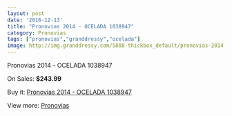 ```yaml
---
layout: post
date: '2016-12-13'
title: "Pronovias 2014 - OCELADA 1038947"
category: Pronovias
tags: ["pronovias","granddressy","ocelada"]
image: http://img.granddressy.com/5888-thickbox_default/pronovias-2014-ocelada-1038947.jpg
---
```

Pronovias 2014 - OCELADA 1038947

On Sales: **$243.99**
<a href="https://www.granddressy.com/en/pronovias/5224-pronovias-2014-ocelada-1038947.html"><amp-img layout="responsive" width="600" height="600" src="//img.granddressy.com/5888-thickbox_default/pronovias-2014-ocelada-1038947.jpg" alt="Pronovias 2014 - OCELADA 1038947 0" /></a>

Buy it: [Pronovias 2014 - OCELADA 1038947](https://www.granddressy.com/en/pronovias/5224-pronovias-2014-ocelada-1038947.html "Pronovias 2014 - OCELADA 1038947")

View more: [Pronovias](https://www.granddressy.com/en/63-pronovias "Pronovias")